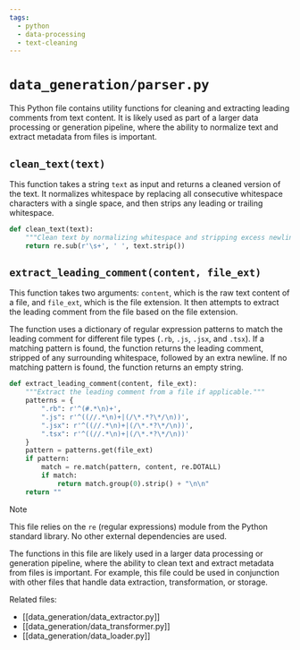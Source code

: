 ```yaml
---
tags: 
  - python
  - data-processing
  - text-cleaning
---
```

# `data_generation/parser.py`

This Python file contains utility functions for cleaning and extracting leading comments from text content. It is likely used as part of a larger data processing or generation pipeline, where the ability to normalize text and extract metadata from files is important.

## `clean_text(text)`

This function takes a string `text` as input and returns a cleaned version of the text. It normalizes whitespace by replacing all consecutive whitespace characters with a single space, and then strips any leading or trailing whitespace.

```python
def clean_text(text):
    """Clean text by normalizing whitespace and stripping excess newlines."""
    return re.sub(r'\s+', ' ', text.strip())
```

## `extract_leading_comment(content, file_ext)`

This function takes two arguments: `content`, which is the raw text content of a file, and `file_ext`, which is the file extension. It then attempts to extract the leading comment from the file based on the file extension.

The function uses a dictionary of regular expression patterns to match the leading comment for different file types (`.rb`, `.js`, `.jsx`, and `.tsx`). If a matching pattern is found, the function returns the leading comment, stripped of any surrounding whitespace, followed by an extra newline. If no matching pattern is found, the function returns an empty string.

```python
def extract_leading_comment(content, file_ext):
    """Extract the leading comment from a file if applicable."""
    patterns = {
        ".rb": r'^(#.*\n)+',
        ".js": r'^((//.*\n)+|(/\*.*?\*/\n))',
        ".jsx": r'^((//.*\n)+|(/\*.*?\*/\n))',
        ".tsx": r'^((//.*\n)+|(/\*.*?\*/\n))'
    }
    pattern = patterns.get(file_ext)
    if pattern:
        match = re.match(pattern, content, re.DOTALL)
        if match:
            return match.group(0).strip() + "\n\n"
    return ""
```

> [!note]
> This file relies on the `re` (regular expressions) module from the Python standard library. No other external dependencies are used.

The functions in this file are likely used in a larger data processing or generation pipeline, where the ability to clean text and extract metadata from files is important. For example, this file could be used in conjunction with other files that handle data extraction, transformation, or storage.

Related files:
- [[data_generation/data_extractor.py]]
- [[data_generation/data_transformer.py]]
- [[data_generation/data_loader.py]]